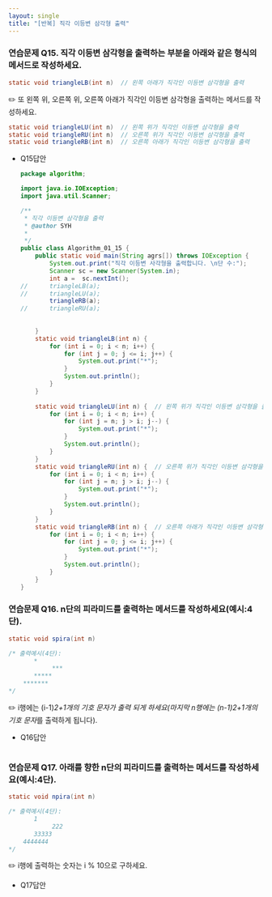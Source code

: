 ```yaml
---
layout: single
title: "[반복] 직각 이등변 삼각형 출력"
---
```


### 연습문제 Q15. 직각 이등변 삼각형을 출력하는 부분을 아래와 같은 형식의 메서드로 작성하세요.

```java
static void triangleLB(int n)  // 왼쪽 아래가 직각인 이등변 삼각형을 출력
```

✏️ 또 왼쪽 위, 오른쪽 위, 오른쪽 아래가 직각인 이등변 삼각형을 출력하는 메서드를 작성하세요.

```java
static void triangleLU(int n)  // 왼쪽 위가 직각인 이등변 삼각형을 출력
static void triangleRU(int n)  // 오른쪽 위가 직각인 이등변 삼각형을 출력
static void triangleRB(int n)  // 오른쪽 아래가 직각인 이등변 삼각형을 출력
```

- Q15답안
    
    ```java
    package algorithm;
    
    import java.io.IOException;
    import java.util.Scanner; 
    
    /**
     * 직각 이등변 삼각형을 출력
     * @author SYH
     *
     */
    public class Algorithm_01_15 {
    	public static void main(String agrs[]) throws IOException {
    		System.out.print("직각 이등변 사각형을 출력합니다. \n단 수:");
    		Scanner sc = new Scanner(System.in);
    		int a =  sc.nextInt();
    //		triangleLB(a);
    //		triangleLU(a);
    		triangleRB(a);
    //		triangleRU(a);
    		
    		
    	}
    	static void triangleLB(int n) {
    		for (int i = 0; i < n; i++) {
    			for (int j = 0; j <= i; j++) {
    				System.out.print("*");
    			}
    			System.out.println();
    		}
    	}
    	
    	static void triangleLU(int n) {  // 왼쪽 위가 직각인 이등변 삼각형을 출력
    		for (int i = 0; i < n; i++) {
    			for (int j = n; j > i; j--) {
    				System.out.print("*");
    			}
    			System.out.println();
    		}
    	}
    	static void triangleRU(int n) {  // 오른쪽 위가 직각인 이등변 삼각형을 출력
    		for (int i = 0; i < n; i++) {
    			for (int j = n; j > i; j--) {
    				System.out.print("*");
    			}
    			System.out.println();
    		}
    	}
    	static void triangleRB(int n) {  // 오른쪽 아래가 직각인 이등변 삼각형을 출력
    		for (int i = 0; i < n; i++) {
    			for (int j = 0; j <= i; j++) {
    				System.out.print("*");
    			}
    			System.out.println();
    		}
    	}
    }
    ```
    

### 연습문제 Q16. n단의 피라미드를 출력하는 메서드를 작성하세요(예시:4단).

```java
static void spira(int n)

/* 출력예시(4단):
       *
			***
	   *****
    *******
*/
```

✏️ i행에는 (i-1)*2+1개의 기호 문자가 출력 되게 하세요(마지막 n행에는 (n-1)2+1개의 기호 문자*를 출력하게 됩니다).

- Q16답안
    
    ```java
    
    ```
    

### 연습문제 Q17. 아래를 향한 n단의 피라미드를 출력하는 메서드를 작성하세요(예시:4단).

```java
static void npira(int n)

/* 출력예시(4단):
       1
			222
	   33333
    4444444
*/
```

✏️ i행에 출력하는 숫자는 i % 10으로 구하세요.

- Q17답안
    
    ```java
    
    ```